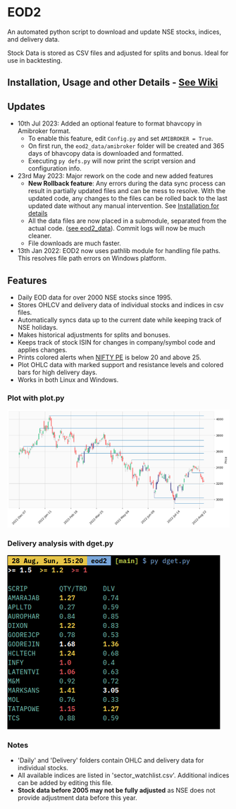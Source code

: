 # EOD2

An automated python script to download and update NSE stocks, indices, and delivery data.

Stock Data is stored as CSV files and adjusted for splits and bonus. Ideal for use in backtesting.

## Installation, Usage and other Details - [See Wiki](https://github.com/BennyThadikaran/eod2/wiki)

## Updates
- 10th Jul 2023: Added an optional feature to format bhavcopy in Amibroker format.
   - To enable this feature, edit `Config.py` and set `AMIBROKER = True`.
   - On first run, the `eod2_data/amibroker` folder will be created and 365 days of bhavcopy data is downloaded and formatted.
   - Executing `py defs.py` will now print the script version and configuration info.
- 23rd May 2023: Major rework on the code and new added features
  - **New Rollback feature**: Any errors during the data sync process can result in partially updated files and can be mess to resolve. With the updated code, any changes to the files can be rolled back to the last updated date without any manual intervention. See [Installation for details](#installation)
  - All the data files are now placed in a submodule, separated from the actual code. ([see eod2_data](https://github.com/BennyThadikaran/eod2_data)). Commit logs will now be much cleaner.
  - File downloads are much faster.
- 13th Jan 2022: EOD2 now uses pathlib module for handling file paths. This resolves file path errors on Windows platform.

## Features

- Daily EOD data for over 2000 NSE stocks since 1995.
- Stores OHLCV and delivery data of individual stocks and indices in csv files.
- Automatically syncs data up to the current date while keeping track of NSE holidays.
- Makes historical adjustments for splits and bonuses.
- Keeps track of stock ISIN for changes in company/symbol code and applies changes.
- Prints colored alerts when [NIFTY PE](https://www.samco.in/knowledge-center/articles/nifty-50-pe-ratio/) is below 20 and above 25.
- Plot OHLC data with marked support and resistance levels and colored bars for high delivery days.
- Works in both Linux and Windows.

### Plot with plot.py
![plot screenshot](/images/plot.png)

### Delivery analysis with dget.py
![screenshot](/images/dget.png)

### Notes

- 'Daily' and 'Delivery' folders contain OHLC and delivery data for individual stocks.
- All available indices are listed in 'sector_watchlist.csv'. Additional indices can be added by editing this file.
- **Stock data before 2005 may not be fully adjusted** as NSE does not provide adjustment data before this year.
